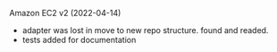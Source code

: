 Amazon EC2 v2 (2022-04-14)
* adapter was lost in move to new repo structure.  found and readed.
* tests added for documentation